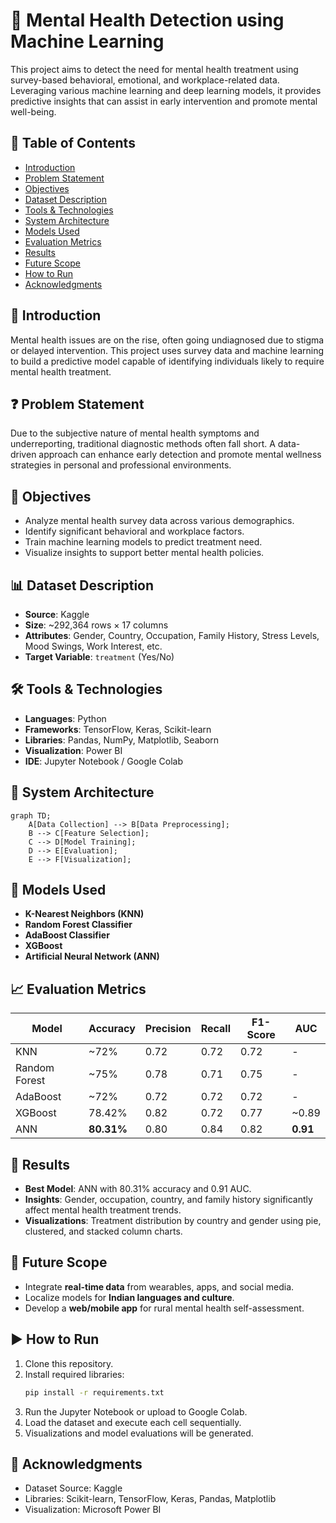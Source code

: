 
# 🧠 Mental Health Detection using Machine Learning

This project aims to detect the need for mental health treatment using survey-based behavioral, emotional, and workplace-related data. Leveraging various machine learning and deep learning models, it provides predictive insights that can assist in early intervention and promote mental well-being.

## 📌 Table of Contents

- [Introduction](#introduction)
- [Problem Statement](#problem-statement)
- [Objectives](#objectives)
- [Dataset Description](#dataset-description)
- [Tools & Technologies](#tools--technologies)
- [System Architecture](#system-architecture)
- [Models Used](#models-used)
- [Evaluation Metrics](#evaluation-metrics)
- [Results](#results)
- [Future Scope](#future-scope)
- [How to Run](#how-to-run)
- [Acknowledgments](#acknowledgments)

## 🧾 Introduction

Mental health issues are on the rise, often going undiagnosed due to stigma or delayed intervention. This project uses survey data and machine learning to build a predictive model capable of identifying individuals likely to require mental health treatment.

## ❓ Problem Statement

Due to the subjective nature of mental health symptoms and underreporting, traditional diagnostic methods often fall short. A data-driven approach can enhance early detection and promote mental wellness strategies in personal and professional environments.

## 🎯 Objectives

- Analyze mental health survey data across various demographics.
- Identify significant behavioral and workplace factors.
- Train machine learning models to predict treatment need.
- Visualize insights to support better mental health policies.

## 📊 Dataset Description

- **Source**: Kaggle
- **Size**: ~292,364 rows × 17 columns
- **Attributes**: Gender, Country, Occupation, Family History, Stress Levels, Mood Swings, Work Interest, etc.
- **Target Variable**: `treatment` (Yes/No)

## 🛠️ Tools & Technologies

- **Languages**: Python
- **Frameworks**: TensorFlow, Keras, Scikit-learn
- **Libraries**: Pandas, NumPy, Matplotlib, Seaborn
- **Visualization**: Power BI
- **IDE**: Jupyter Notebook / Google Colab

## 🧱 System Architecture

```mermaid
graph TD;
    A[Data Collection] --> B[Data Preprocessing];
    B --> C[Feature Selection];
    C --> D[Model Training];
    D --> E[Evaluation];
    E --> F[Visualization];
```

## 🤖 Models Used

- **K-Nearest Neighbors (KNN)**
- **Random Forest Classifier**
- **AdaBoost Classifier**
- **XGBoost**
- **Artificial Neural Network (ANN)**

## 📈 Evaluation Metrics

| Model          | Accuracy | Precision | Recall | F1-Score | AUC  |
|----------------|----------|-----------|--------|----------|------|
| KNN            | ~72%     | 0.72      | 0.72   | 0.72     | -    |
| Random Forest  | ~75%     | 0.78      | 0.71   | 0.75     | -    |
| AdaBoost       | ~72%     | 0.72      | 0.72   | 0.72     | -    |
| XGBoost        | 78.42%   | 0.82      | 0.72   | 0.77     | ~0.89 |
| ANN            | **80.31%** | 0.80    | 0.84   | 0.82     | **0.91** |

## 🏁 Results

- **Best Model**: ANN with 80.31% accuracy and 0.91 AUC.
- **Insights**: Gender, occupation, country, and family history significantly affect mental health treatment trends.
- **Visualizations**: Treatment distribution by country and gender using pie, clustered, and stacked column charts.

## 🔮 Future Scope

- Integrate **real-time data** from wearables, apps, and social media.
- Localize models for **Indian languages and culture**.
- Develop a **web/mobile app** for rural mental health self-assessment.

## ▶️ How to Run

1. Clone this repository.
2. Install required libraries:
   ```bash
   pip install -r requirements.txt
   ```
3. Run the Jupyter Notebook or upload to Google Colab.
4. Load the dataset and execute each cell sequentially.
5. Visualizations and model evaluations will be generated.

## 🙏 Acknowledgments

- Dataset Source: Kaggle
- Libraries: Scikit-learn, TensorFlow, Keras, Pandas, Matplotlib
- Visualization: Microsoft Power BI
